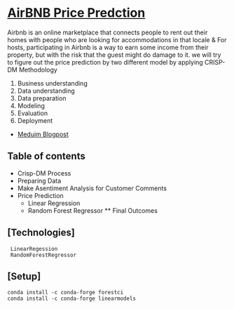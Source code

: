 # [AirBNB Price Predction](#general-info)
  Airbnb is an online marketplace that connects people to rent out their homes with people who are looking for accommodations in that locale & For hosts, 
 participating in Airbnb is a way to earn some income from their property, but with the risk that the guest might do damage to it.
 we will try to figure out the price prediction by two different model by applying CRISP-DM Methodology
  1. Business understanding
  2. Data understanding
  3. Data preparation
  4. Modeling
  5. Evaluation
  6. Deployment
  * [Meduim Blogpost](https://eljazary.medium.com/boston-air-bnb-price-prediction-based-on-2-different-model-e6148006a2fb)
  
## Table of contents
  * Crisp-DM Process 
  * Preparing Data
  * Make Asentiment Analysis for Customer Comments
  * Price Prediction 
    * Linear Regression 
    * Random Forest Regressor 
  **  Final Outcomes
##  [Technologies]
     LinearRegession
     RandomForestRegressor
## [Setup]
    conda install -c conda-forge forestci
    conda install -c conda-forge linearmodels

 


